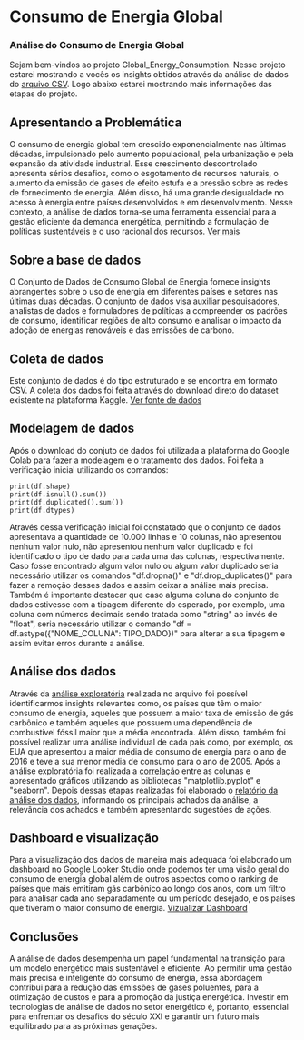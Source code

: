 # Consumo de Energia Global
### Análise do Consumo de Energia Global

Sejam bem-vindos ao projeto Global_Energy_Consumption. Nesse projeto estarei mostrando a vocês os insights obtidos através da análise de dados do [arquivo CSV](https://github.com/Rafael-Leandro/Global_Energy_Consumption/blob/main/global_energy_consumption.csv).
Logo abaixo estarei mostrando mais informações das etapas do projeto.

## Apresentando a Problemática
O consumo de energia global tem crescido exponencialmente nas últimas décadas, impulsionado pelo aumento populacional, pela urbanização e pela expansão da atividade industrial. Esse crescimento descontrolado apresenta sérios desafios, como o esgotamento de recursos naturais, o aumento da emissão de gases de efeito estufa e a pressão sobre as redes de fornecimento de energia. Além disso, há uma grande desigualdade no acesso à energia entre países desenvolvidos e em desenvolvimento. Nesse contexto, a análise de dados torna-se uma ferramenta essencial para a gestão eficiente da demanda energética, permitindo a formulação de políticas sustentáveis e o uso racional dos recursos. [Ver mais](https://github.com/Rafael-Leandro/Global_Energy_Consumption/blob/main/Problem%C3%A1tica%20-%20Consumo%20Global%20de%20Energia.pdf)

## Sobre a base de dados
O Conjunto de Dados de Consumo Global de Energia fornece insights abrangentes sobre o uso de energia em diferentes países e setores nas últimas duas décadas. O conjunto de dados visa auxiliar pesquisadores, analistas de dados e formuladores de políticas a compreender os padrões de consumo, identificar regiões de alto consumo e analisar o impacto da adoção de energias renováveis e das emissões de carbono.

## Coleta de dados
Este conjunto de dados é do tipo estruturado e se encontra em formato CSV. A coleta dos dados foi feita através do download direto do dataset existente na plataforma Kaggle. [Ver fonte de dados](https://www.kaggle.com/datasets/atharvasoundankar/global-energy-consumption-2000-2024/data)

## Modelagem de dados
Após o download do conjuto de dados foi utilizada a plataforma do Google Colab para fazer a modelagem e o tratamento dos dados. 
Foi feita a verificação inicial utilizando os comandos:
```
print(df.shape)
print(df.isnull().sum())
print(df.duplicated().sum())
print(df.dtypes)
```
Através dessa verificação inicial foi constatado que o conjunto de dados apresentava a quantidade de 10.000 linhas e 10 colunas, não apresentou nenhum valor nulo, não apresentou nenhum valor duplicado e foi identificado o tipo de dado para cada uma das colunas, respectivamente. Caso fosse encontrado algum valor nulo ou algum valor duplicado seria necessário utilizar os comandos "df.dropna()" e "df.drop_duplicates()" para fazer a remoção desses dados e assim deixar a análise mais precisa. Também é importante destacar que caso alguma coluna do conjunto de dados estivesse com a tipagem diferente do esperado, por exemplo, uma coluna com números decimais sendo tratada como "string" ao invés de "float", seria necessário utilizar o comando "df = df.astype({"NOME_COLUNA": TIPO_DADO})" para alterar a sua tipagem e assim evitar erros durante a análise.

## Análise dos dados
Através da [análise exploratória](https://github.com/Rafael-Leandro/Global_Energy_Consumption/blob/main/An%C3%A1lise%20Explorat%C3%B3ria%20-%20EDA.ipynb) realizada no arquivo foi possível identificarmos insights relevantes como, os países que têm o maior consumo de energia, aqueles que possuem a maior taxa de emissão de gás carbônico e também aqueles que possuem uma dependência de combustível fóssil maior que a média encontrada. Além disso, também foi possível realizar uma análise individual de cada país como, por exemplo, os EUA que apresentou a maior média de consumo de energia para o ano de 2016 e teve a sua menor média de consumo para o ano de 2005. Após a análise exploratória foi realizada a [correlação](https://github.com/Rafael-Leandro/Global_Energy_Consumption/blob/main/Correla%C3%A7%C3%B5es.ipynb) entre as colunas e apresentado gráficos utilizando as bibliotecas "matplotlib.pyplot" e "seaborn". Depois dessas etapas realizadas foi elaborado o [relatório da análise dos dados](https://github.com/Rafael-Leandro/Global_Energy_Consumption/blob/main/Relat%C3%B3rio%20da%20An%C3%A1lise%20de%20Dados.pdf), informando os principais achados da análise, a relevância dos achados e também apresentando sugestões de ações.

## Dashboard e visualização
Para a visualização dos dados de maneira mais adequada foi elaborado um dashboard no Google Looker Studio onde podemos ter uma visão geral do consumo de energia global além de outros aspectos como o ranking de países que mais emitiram gás carbônico ao longo dos anos, com um filtro para analisar cada ano separadamente ou um período desejado, e os países que tiveram o maior consumo de energia. [Vizualizar Dashboard](https://lookerstudio.google.com/reporting/c6fa6cfa-358f-4040-87d0-704429487f98)

## Conclusões
A análise de dados desempenha um papel fundamental na transição para um modelo energético mais sustentável e eficiente. Ao permitir uma gestão mais precisa e inteligente do consumo de energia, essa abordagem contribui para a redução das emissões de gases poluentes, para a otimização de custos e para a promoção da justiça energética. Investir em tecnologias de análise de dados no setor energético é, portanto, essencial para enfrentar os desafios do século XXI e garantir um futuro mais equilibrado para as próximas gerações.

